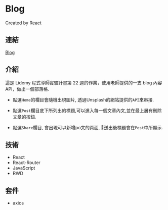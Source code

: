 # Blog
Created by React

## 連結
[Blog](https://fan630.github.io/Blog_Route/#/)

## 介紹
這是 Lidemy 程式導師實驗計畫第 22 週的作業，使用老師提供的一支 blog 內容 API，做出一個部落格.  

- 點選`Home`的欄目會隨機出現圖片, 透過Unsplash的網站提供的`API`來串接.

- 點選`Post`欄目底下所列出的標題,可以進入每一個文章內文,並在最上層有刪除文章的按鈕.

- 點選`Share`欄目, 會出現可以新增po文的頁面, 送出後標題會在`Post`中所顯示.

## 技術
- React
- React-Router
- JavaScript
- RWD

## 套件
- axios